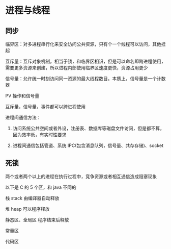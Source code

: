 # 进程与线程

## 同步

临界区：对多进程串行化来安全访问公共资源，只有个一个线程可以访问，其他挂起

互斥量：互斥对象机制，相当于锁，和临界区相识，但是可以命名即跨进程使用，需要更多资源来创建，所以进程内部使用临界区速度更快，资源占用更少

信号量：允许统一时刻访问同一资源的最大线程数目。本质上，信号量是一个计数器

PV 操作和信号量

互斥量，信号量，事件都可以跨进程使用

进程间通信方法：

1. 访问系统公共空间或者外设，注册表、数据库等磁盘文件访问，但是都不算，因为效率低，有实时性要求

2. 进程间通信包括管道、系统 IPC(包含消息队列，信号量、共存存储)、socket

## 死锁

两个或者两个以上的进程在执行过程中，竞争资源或者相互通信造成阻塞现象

以下是 C 的 5 个区，和 java 不同的

栈 stack 由编译器自动释放

堆 heap 可以程序释放

静态区、全局区 程序结束后释放

常量区

代码区
